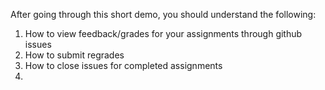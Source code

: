 After going through this short demo, you should understand the following:
1. How to view feedback/grades for your assignments through github issues
2. How to submit regrades
3. How to close issues for completed assignments
4. 
